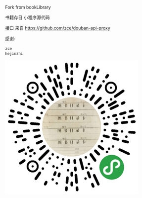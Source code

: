 Fork from bookLibrary

书籍存目 小程序源代码

接口 来自 https://github.com/zce/douban-api-proxy

感谢:

    zce
    hejinzhi
    
    
![扫描访问](https://github.com/xingdao/bookLibrary/blob/master/response.jpg?raw=true)
